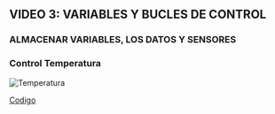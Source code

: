 ## VIDEO 3: VARIABLES Y BUCLES DE CONTROL
### ALMACENAR VARIABLES, LOS DATOS Y SENSORES

### Control Temperatura

![Temperatura](https://user-images.githubusercontent.com/114906778/208389838-d19450a7-7973-4f84-9e1f-c12e39f1a94c.PNG)

[Codigo](temperatura.hex)

